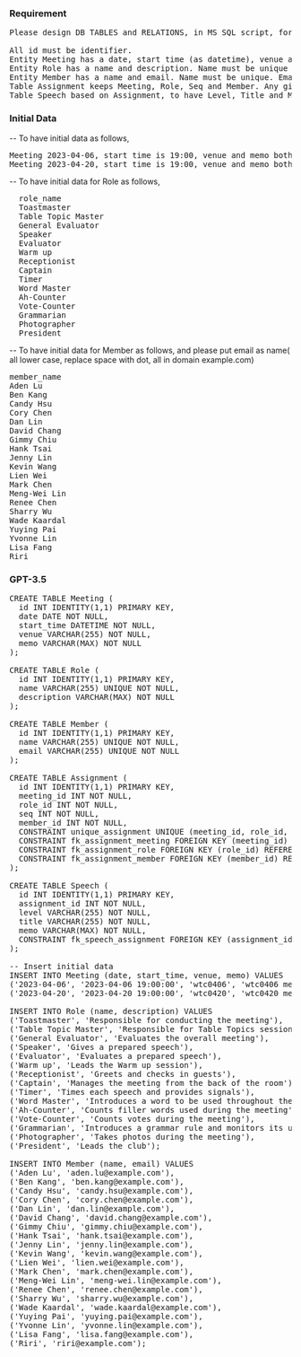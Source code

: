 
### Requirement
<pre>
Please design DB TABLES and RELATIONS, in MS SQL script, for a Toastmaster Regular Meeting Agenda Project.

All id must be identifier.
Entity Meeting has a date, start time (as datetime), venue and memo. 
Entity Role has a name and description. Name must be unique .
Entity Member has a name and email. Name must be unique. Email must be unique. 
Table Assignment keeps Meeting, Role, Seq and Member. Any given meeting has unique combination of role and seq.
Table Speech based on Assignment, to have Level, Title and Memo
</pre>

### Initial Data

-- To have initial data as follows, 

<pre>
Meeting 2023-04-06, start time is 19:00, venue and memo both are wtc0406 
Meeting 2023-04-20, start time is 19:00, venue and memo both are wtc0420
</pre>

-- To have initial data for Role as follows,
<pre>
  role_name
  Toastmaster
  Table Topic Master
  General Evaluator
  Speaker
  Evaluator
  Warm up
  Receptionist
  Captain
  Timer
  Word Master
  Ah-Counter
  Vote-Counter
  Grammarian
  Photographer
  President
</pre>



-- To have initial data for Member as follows, and please put email as name( all lower case, replace space with dot, all in domain example.com) 
<pre>
member_name
Aden Lu
Ben Kang
Candy Hsu
Cory Chen
Dan Lin
David Chang
Gimmy Chiu
Hank Tsai
Jenny Lin
Kevin Wang
Lien Wei
Mark Chen
Meng-Wei Lin
Renee Chen
Sharry Wu
Wade Kaardal
Yuying Pai
Yvonne Lin
Lisa Fang
Riri
</pre>


### GPT-3.5

<pre>
CREATE TABLE Meeting (
  id INT IDENTITY(1,1) PRIMARY KEY,
  date DATE NOT NULL,
  start_time DATETIME NOT NULL,
  venue VARCHAR(255) NOT NULL,
  memo VARCHAR(MAX) NOT NULL
);

CREATE TABLE Role (
  id INT IDENTITY(1,1) PRIMARY KEY,
  name VARCHAR(255) UNIQUE NOT NULL,
  description VARCHAR(MAX) NOT NULL
);

CREATE TABLE Member (
  id INT IDENTITY(1,1) PRIMARY KEY,
  name VARCHAR(255) UNIQUE NOT NULL,
  email VARCHAR(255) UNIQUE NOT NULL
);

CREATE TABLE Assignment (
  id INT IDENTITY(1,1) PRIMARY KEY,
  meeting_id INT NOT NULL,
  role_id INT NOT NULL,
  seq INT NOT NULL,
  member_id INT NOT NULL,
  CONSTRAINT unique_assignment UNIQUE (meeting_id, role_id, seq),
  CONSTRAINT fk_assignment_meeting FOREIGN KEY (meeting_id) REFERENCES Meeting(id),
  CONSTRAINT fk_assignment_role FOREIGN KEY (role_id) REFERENCES Role(id),
  CONSTRAINT fk_assignment_member FOREIGN KEY (member_id) REFERENCES Member(id)
);

CREATE TABLE Speech (
  id INT IDENTITY(1,1) PRIMARY KEY,
  assignment_id INT NOT NULL,
  level VARCHAR(255) NOT NULL,
  title VARCHAR(255) NOT NULL,
  memo VARCHAR(MAX) NOT NULL,
  CONSTRAINT fk_speech_assignment FOREIGN KEY (assignment_id) REFERENCES Assignment(id)
);

-- Insert initial data
INSERT INTO Meeting (date, start_time, venue, memo) VALUES 
('2023-04-06', '2023-04-06 19:00:00', 'wtc0406', 'wtc0406 memo'),
('2023-04-20', '2023-04-20 19:00:00', 'wtc0420', 'wtc0420 memo');

INSERT INTO Role (name, description) VALUES 
('Toastmaster', 'Responsible for conducting the meeting'),
('Table Topic Master', 'Responsible for Table Topics session'),
('General Evaluator', 'Evaluates the overall meeting'),
('Speaker', 'Gives a prepared speech'),
('Evaluator', 'Evaluates a prepared speech'),
('Warm up', 'Leads the Warm up session'),
('Receptionist', 'Greets and checks in guests'),
('Captain', 'Manages the meeting from the back of the room'),
('Timer', 'Times each speech and provides signals'),
('Word Master', 'Introduces a word to be used throughout the meeting'),
('Ah-Counter', 'Counts filler words used during the meeting'),
('Vote-Counter', 'Counts votes during the meeting'),
('Grammarian', 'Introduces a grammar rule and monitors its usage during the meeting'),
('Photographer', 'Takes photos during the meeting'),
('President', 'Leads the club');

INSERT INTO Member (name, email) VALUES
('Aden Lu', 'aden.lu@example.com'),
('Ben Kang', 'ben.kang@example.com'),
('Candy Hsu', 'candy.hsu@example.com'),
('Cory Chen', 'cory.chen@example.com'),
('Dan Lin', 'dan.lin@example.com'),
('David Chang', 'david.chang@example.com'),
('Gimmy Chiu', 'gimmy.chiu@example.com'),
('Hank Tsai', 'hank.tsai@example.com'),
('Jenny Lin', 'jenny.lin@example.com'),
('Kevin Wang', 'kevin.wang@example.com'),
('Lien Wei', 'lien.wei@example.com'),
('Mark Chen', 'mark.chen@example.com'),
('Meng-Wei Lin', 'meng-wei.lin@example.com'),
('Renee Chen', 'renee.chen@example.com'),
('Sharry Wu', 'sharry.wu@example.com'),
('Wade Kaardal', 'wade.kaardal@example.com'),
('Yuying Pai', 'yuying.pai@example.com'),
('Yvonne Lin', 'yvonne.lin@example.com'),
('Lisa Fang', 'lisa.fang@example.com'),
('Riri', 'riri@example.com');


</pre>
